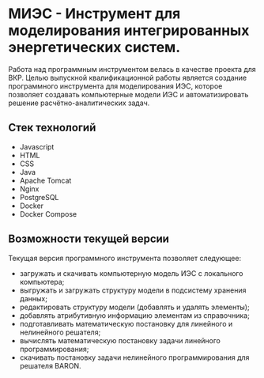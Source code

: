 # МИЭС - Инструмент для моделирования интегрированных энергетических систем.

Работа над программным инструментом велась в качестве проекта для ВКР. Целью выпускной квалификационной работы является создание программного инструмента для моделирования ИЭС, которое позволяет создавать компьютерные модели ИЭС и автоматизировать решение расчётно-аналитических задач.

## Стек технологий

- Javascript
- HTML
- CSS
- Java
- Apache Tomcat
- Nginx
- PostgreSQL
- Docker
- Docker Compose

## Возможности текущей версии

Текущая версия программного инструмента позволяет следующее:

- загружать и скачивать компьютерную модель ИЭС с локального компьютера;
- выгружать и загружать структуру модели в подсистему хранения данных;
- редактировать структуру модели (добавлять и удалять элементы);
- добавлять атрибутивную информацию элементам из справочника;
- подготавливать математическую постановку для линейного и нелинейного решателя;
- вычислять математическую постановку задачи линейного программирования;
- скачивать постановку задачи нелинейного программирования для решателя BARON.
